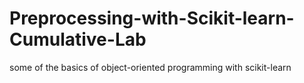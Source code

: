# Preprocessing-with-Scikit-learn-Cumulative-Lab
some of the basics of object-oriented programming with scikit-learn
